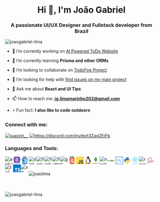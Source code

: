 <h1 align="center">Hi 👋, I'm João Gabriel</h1>
<h3 align="center">A passionate UI/UX Designer and Fullstack developer from Brazil</h3>

<p align="left"> <img src="https://komarev.com/ghpvc/?username=joaogabriel-lima&label=Profile%20views&color=0e75b6&style=flat" alt="joaogabriel-lima" /> </p>

- 🔭 I’m currently working on [AI Powered ToDo Website](https://github.com/JoaoGabriel-Lima/notemock_website)

- 🌱 I’m currently learning **Prisma and other ORMs**

- 👯 I’m looking to collaborate on [TodoFire Project](https://github.com/TodoFire-OSS/todofire)

- 🤝 I’m looking for help with [find issues on my main project](https://github.com/JoaoGabriel-Lima/notemock_website)

- 💬 Ask me about **React and UI Tips**

- 📫 How to reach me: **jg.limamarinho202@gmail.com**

- ⚡ Fun fact: **I also like to code outdoors**

<h3 align="left">Connect with me:</h3>
<p align="left">
<a href="https://twitter.com/juaozin__" target="blank"><img align="center" src="https://raw.githubusercontent.com/rahuldkjain/github-profile-readme-generator/master/src/images/icons/Social/twitter.svg" alt="juaozin__" height="30" width="40" /></a>
<a href="https://discord.gg/https://discord.com/invite/t3Zag2EjFb" target="blank"><img align="center" src="https://raw.githubusercontent.com/rahuldkjain/github-profile-readme-generator/master/src/images/icons/Social/discord.svg" alt="https://discord.com/invite/t3Zag2EjFb" height="30" width="40" /></a>
</p>

<h3 align="left">Languages and Tools:</h3>
<img align="left" src="https://cdn.worldvectorlogo.com/logos/arduino-1.svg" alt="arduino" width="26" height="26"/>
<img align="left" src="https://raw.githubusercontent.com/devicons/devicon/master/icons/bootstrap/bootstrap-plain-wordmark.svg" alt="bootstrap" width="26" height="26"/>
<img align="left" src="https://raw.githubusercontent.com/devicons/devicon/master/icons/css3/css3-original-wordmark.svg" alt="css3" width="26" height="26"/>
<img align="left" src="https://www.vectorlogo.zone/logos/dartlang/dartlang-icon.svg" alt="dart" width="26" height="26"/>
<img align="left" src="https://www.vectorlogo.zone/logos/figma/figma-icon.svg" alt="figma" width="26" height="26"/>
<img align="left" src="https://www.vectorlogo.zone/logos/firebase/firebase-icon.svg" alt="firebase" width="26" height="26"/>
<img align="left" src="https://www.vectorlogo.zone/logos/flutterio/flutterio-icon.svg" alt="flutter" width="26" height="26"/>
<img align="left" src="https://www.vectorlogo.zone/logos/git-scm/git-scm-icon.svg" alt="git" width="26" height="26"/>
<img align="left" src="https://raw.githubusercontent.com/devicons/devicon/master/icons/html5/html5-original-wordmark.svg" alt="html5" width="26" height="26"/>
<img align="left" src="https://raw.githubusercontent.com/devicons/devicon/master/icons/javascript/javascript-original.svg" alt="javascript" width="26" height="26"/>
<img align="left" src="https://raw.githubusercontent.com/devicons/devicon/master/icons/linux/linux-original.svg" alt="linux" width="26" height="26"/>
<img align="left" src="https://raw.githubusercontent.com/devicons/devicon/master/icons/mongodb/mongodb-original-wordmark.svg" alt="mongodb" width="26" height="26"/>
<img align="left" src="https://cdn.worldvectorlogo.com/logos/nextjs-2.svg" alt="nextjs" width="26" height="26"/>
<img align="left" src="https://raw.githubusercontent.com/devicons/devicon/master/icons/nodejs/nodejs-original-wordmark.svg" alt="nodejs" width="26" height="26"/>
<img align="left" src="https://raw.githubusercontent.com/devicons/devicon/master/icons/photoshop/photoshop-line.svg" alt="photoshop" width="26" height="26"/>
<img align="left" src="https://raw.githubusercontent.com/devicons/devicon/master/icons/python/python-original.svg" alt="python" width="26" height="26"/>
<img align="left" src="https://raw.githubusercontent.com/devicons/devicon/master/icons/react/react-original-wordmark.svg" alt="react" width="26" height="26"/>
<img align="left" src="https://reactnative.dev/img/header_logo.svg" alt="reactnative" width="26" height="26"/>
<img align="left" src="https://raw.githubusercontent.com/devicons/devicon/master/icons/sass/sass-original.svg" alt="sass" width="26" height="26"/>
<img align="left" src="https://www.vectorlogo.zone/logos/tailwindcss/tailwindcss-icon.svg" alt="tailwind" width="26" height="26"/>
<img align="left" src="https://raw.githubusercontent.com/devicons/devicon/master/icons/typescript/typescript-original.svg" alt="typescript" width="26" height="26"/>
<img align="left" src="https://cdn.worldvectorlogo.com/logos/adobe-xd.svg" alt="xd" width="26" height="26"/> 
<br />
<br />

<p><a href="https://ko-fi.com/joaolima"> <img align="left" src="https://cdn.ko-fi.com/cdn/kofi3.png?v=3" height="50" width="210" alt="joaolima" /></a></p><br><br>
<br/>
<br/>

<img align="left" src="https://github-readme-stats.vercel.app/api?username=joaogabriel-lima&show_icons=true&locale=en&theme=github_dark" alt="joaogabriel-lima" />



